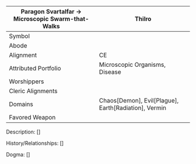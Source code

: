 | Paragon Svartalfar -> Microscopic Swarm-that-Walks | Thilro |
| --- | --- |
| Symbol |
| Abode |
| Alignment | CE | 
| Attributed Portfolio | Microscopic Organisms, Disease | 
| Worshippers | 
| Cleric Alignments |
| Domains | Chaos[Demon], Evil[Plague], Earth[Radiation], Vermin 
| Favored Weapon |

Description: 
    []

History/Relationships:
    []
    
Dogma: 
    []